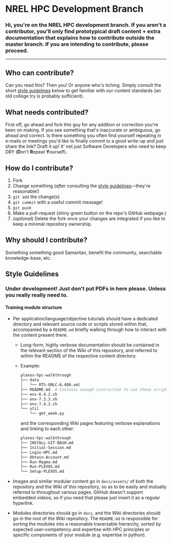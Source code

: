# NREL HPC Development Branch

### Hi, you're on the NREL HPC **development branch**. If you aren't a contributor, you'll only find prototypical draft content + extra documentation that explains how to contribute outside the master branch. If you are intending to contribute, please proceed.
---

## Who can contribute?
Can you read this? Then you! Or anyone who's itching. Simply consult the short [style guidelines](##style-guidelines) below to get familiar with our content standards (an old college try is probably sufficient).

## What needs contributed?
First off, go ahead and fork this guy for any addition or correction you're keen on making. If you see something that's inaccurate or ambiguous, go ahead and correct. Is there something you often find yourself repeating in e-mails or meetings you'd like to finally commit to a good write-up and just share the link? Draft it up! It' not just Software Developers who need to keep DRY (**D**on't **R**epeat **Y**ourself).

## How do I contribute?
1. Fork
1. Change something (_after_ consulting the [style guidelines](##style-guidelines)&mdash;they're reasonable!)
1. `git add` the change(s)
2. `git commit` with a useful commit message!
3. `git push`
4. Make a pull-request (shiny green button on the repo's GitHub webpage.)
5. (_optional_) Delete the fork once your changes are integrated if you like to keep a minimal repository ownership.

## Why should I contribute?
Something something good Samaritan, benefit the community, searchable knowledge-base, etc. 

## Style Guidelines

### Under development! Just don't put PDFs in here please. Unless you really really need to.
#### Training module structure
* Per application/language/objective tutorials should have a dedicated directory and relevant source code or scripts stored within that, accompanied by a `README.md` briefly walking through how to interact with the content present there.
  * Long-form, highly verbose documentation should be contained in the relevant section of the Wiki of this repository, and referred to within the README of the respective content directory.

  * Example:
    ```bash 
    plexos-hpc-walkthrough
    ├── data
    │   └── RTS-GMLC-6.400.xml
    ├── README.md  # Contains enough instruction to use these scripts. Links to Wiki for extra info.
    ├── env-6.4.2.sh
    ├── env-7.3.3.sh
    ├── env-7.4.2.sh
    └── util
        └── get_week.py
    ```
    and the corresponding Wiki pages featuring verbose explanations and linking to each other:
    ```bash
    plexos-hpc-walkthrough
    ├── INSTALL-GIT-BASH.md
    ├── Initial-Session.md
    ├── Login-HPC.md
    ├── Obtain-Account.md
    ├── Run-Magma.md
    ├── Run-PLEXOS.md
    └── Setup-PLEXOS.md
    ```
* Images and similar modular content go in `docs/assets/` of both the repository and the Wiki of this repository, so as to be easily and mutually referred to throughout various pages. GitHub doesn't support embedded videos, so if you need that please just insert it as a regular hyperlink.

* Modules directories should go in `docs`, and the Wiki directories should go in the root of the Wiki repository. The `README.md` is responsible for sorting the modules into a reasonable traversable hierarchy, sorted by expected user-competency and expertise with HPC principles or specific components of your module (e.g. expertise in python).